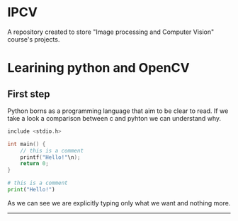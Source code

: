 # IPCV

A repository created to store "Image processing and Computer Vision" course's projects.

<logo>

# Learining python and OpenCV

## First step

Python borns as a programming language that aim to be clear to read. If we take a look a comparison between c and pyhton we can understand why.

``` c
include <stdio.h>

int main() {
    // this is a comment
    printf("Hello!"\n);
    return 0;
}
```

``` python
# this is a comment
print("Hello!")
```

As we can see we are explicitly typing only what we want and nothing more.

---